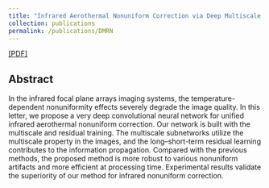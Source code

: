 ```yaml
---
title: "Infrared Aerothermal Nonuniform Correction via Deep Multiscale Residual Network"
collection: publications
permalink: /publications/DMRN
---
```


[[PDF]](https://owuchangyuo.github.io/files/DMRN.pdf)

## Abstract
In the infrared focal plane arrays imaging systems, the temperature-dependent nonuniformity effects severely degrade the image quality. In this letter, we propose a very deep convolutional neural network for unified infrared aerothermal nonuniform correction. Our network is built with the multiscale and residual training. The multiscale subnetworks utilize the multiscale property in the images, and the long–short-term residual learning contributes to the information propagation. Compared with the previous methods, the proposed method is more robust to various nonuniform artifacts and more efficient at processing time. Experimental results validate the superiority of our method for infrared nonuniform correction.
